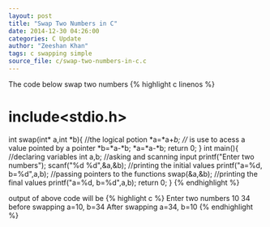 ```yaml
---
layout: post
title: "Swap Two Numbers in C"
date: 2014-12-30 04:26:00
categories: C Update
author: "Zeeshan Khan"
tags: c swapping simple
source_file: c/swap-two-numbers-in-c.c
---
```


The code below swap two numbers
{% highlight c linenos %}
# include<stdio.h>
int swap(int* a,int *b){
	//the logical potion
	*a=*a+*b; //* is use to acess a value pointed by a pointer
	*b=*a-*b;
	*a=*a-*b;
	return 0;
}
int main(){
	//declaring variables
    int a,b;
    //asking and scanning input
    printf("Enter two numbers");
    scanf("%d %d",&a,&b);
    //printing the initial values
    printf("a=%d, b=%d",a,b);
    //passing pointers to the functions
    swap(&a,&b);
    //printing the final values
    printf("a=%d, b=%d",a,b);
    return 0;
}
{% endhighlight %}

output of above code will be 
{% highlight c %}
Enter two numbers
10 34
before swapping a=10, b=34
After swapping a=34, b=10
{% endhighlight %}

